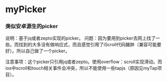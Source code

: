# myPicker
<h3>类似安卓源生的picker</h3>
说明：基于jq或者zepto实现的picker。
问题：因为要用到picker去网上找了一些。而找到的大多没有做响应式，而且感觉引用了iScroll代码臃肿（兼容可能要好）。所以自己做了一个picker。

注意事项：这个picker只引用jq或者zepto。使用overflow：scroll实现滑动。而ios中scroll和touch相关事件会冲突，所以不能使用一些tapjs（原因见myTap项目）。